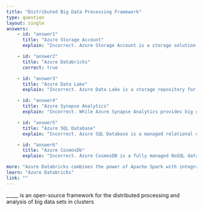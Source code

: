 ```yaml
---
title: "Distributed Big Data Processing Framework"
type: question
layout: single
answers:
    - id: "answer1"
      title: "Azure Storage Account"
      explain: "Incorrect. Azure Storage Account is a storage solution for files, blobs, queues, and tables. It does not provide distributed processing capabilities for big data analysis."

    - id: "answer2"
      title: "Azure Databricks"
      correct: true

    - id: "answer3"
      title: "Azure Data Lake"
      explain: "Incorrect. Azure Data Lake is a storage repository for big data analytics workloads. While it can store large amounts of data, it does not provide the distributed processing framework itself."

    - id: "answer4"
      title: "Azure Synapse Analytics"
      explain: "Incorrect. While Azure Synapse Analytics provides big data analytics capabilities, it is primarily a data warehousing and analytics service, not an open-source framework for distributed processing."

    - id: "answer5"
      title: "Azure SQL Database"
      explain: "Incorrect. Azure SQL Database is a managed relational database service optimized for OLTP workloads, not a distributed processing framework for big data analysis."

    - id: "answer6"
      title: "Azure CosmosDb"
      explain: "Incorrect. Azure CosmosDB is a fully managed NoSQL database service. While it provides global distribution capabilities, it is not a framework for distributed processing and analysis of big data."

more: "Azure Databricks combines the power of Apache Spark with integrated workflows and interactive workspaces to help you create data analytics solutions. It provides a collaborative environment for data scientists, data engineers, and business analysts."
learn: "Azure Databricks"
link: ""
---
```


_____ is an open-source framework for the distributed processing and analysis of big data sets in clusters
